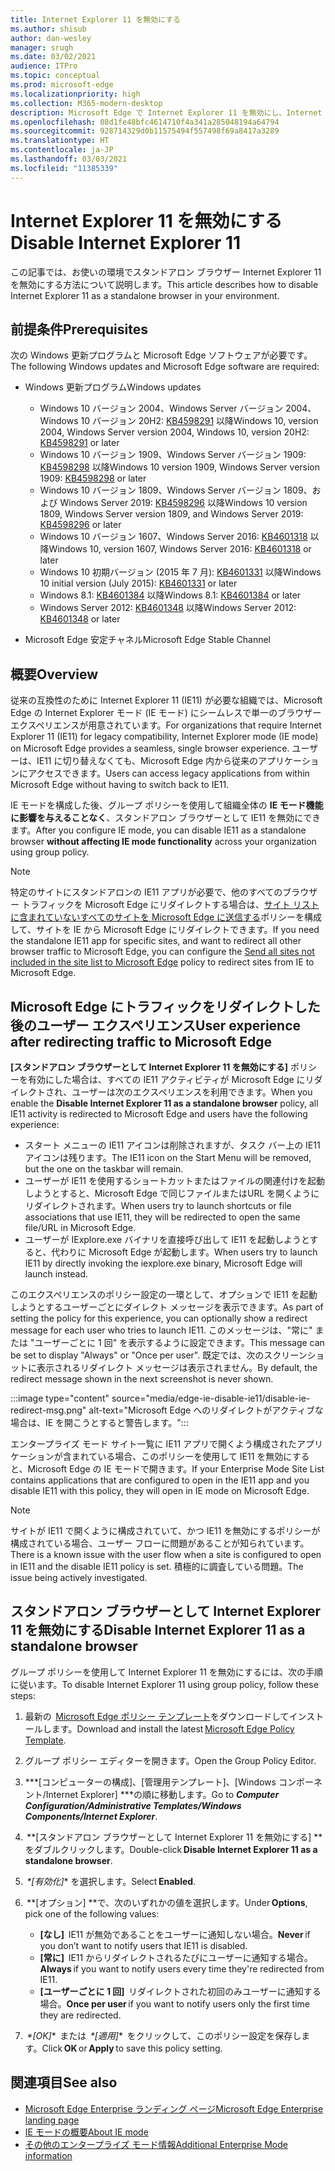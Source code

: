 ```yaml
---
title: Internet Explorer 11 を無効にする
ms.author: shisub
author: dan-wesley
manager: srugh
ms.date: 03/02/2021
audience: ITPro
ms.topic: conceptual
ms.prod: microsoft-edge
ms.localizationpriority: high
ms.collection: M365-modern-desktop
description: Microsoft Edge で Internet Explorer 11 を無効にし、Internet Explorer モードを使用する方法をご紹介します。
ms.openlocfilehash: 08d1fe48bfc4614710f4a341a285048194a64794
ms.sourcegitcommit: 928714329d0b11575494f557498f69a8417a3289
ms.translationtype: HT
ms.contentlocale: ja-JP
ms.lasthandoff: 03/03/2021
ms.locfileid: "11385339"
---
```

# <a name="disable-internet-explorer-11"></a><span data-ttu-id="e0f7d-103">Internet Explorer 11 を無効にする</span><span class="sxs-lookup"><span data-stu-id="e0f7d-103">Disable Internet Explorer 11</span></span>

<span data-ttu-id="e0f7d-104">この記事では、お使いの環境でスタンドアロン ブラウザー Internet Explorer 11 を無効にする方法について説明します。</span><span class="sxs-lookup"><span data-stu-id="e0f7d-104">This article describes how to disable Internet Explorer 11 as a standalone browser in your environment.</span></span>

## <a name="prerequisites"></a><span data-ttu-id="e0f7d-105">前提条件</span><span class="sxs-lookup"><span data-stu-id="e0f7d-105">Prerequisites</span></span>

<span data-ttu-id="e0f7d-106">次の Windows 更新プログラムと Microsoft Edge ソフトウェアが必要です。</span><span class="sxs-lookup"><span data-stu-id="e0f7d-106">The following Windows updates and Microsoft Edge software are required:</span></span>

- <span data-ttu-id="e0f7d-107">Windows 更新プログラム</span><span class="sxs-lookup"><span data-stu-id="e0f7d-107">Windows updates</span></span>

  - <span data-ttu-id="e0f7d-108">Windows 10 バージョン 2004、Windows Server バージョン 2004、Windows 10 バージョン 20H2: [KB4598291](https://support.microsoft.com/topic/february-2-2021-kb4598291-os-builds-19041-789-and-19042-789-preview-6a766199-a4f1-616e-1f5c-58bdc3ca5e3b) 以降</span><span class="sxs-lookup"><span data-stu-id="e0f7d-108">Windows 10, version 2004, Windows Server version 2004, Windows 10, version 20H2: [KB4598291](https://support.microsoft.com/topic/february-2-2021-kb4598291-os-builds-19041-789-and-19042-789-preview-6a766199-a4f1-616e-1f5c-58bdc3ca5e3b) or later</span></span>
  - <span data-ttu-id="e0f7d-109">Windows 10 バージョン 1909、Windows Server バージョン 1909: [KB4598298](https://support.microsoft.com/topic/january-21-2021-kb4598298-os-build-18363-1350-preview-02dfd9ba-91a2-1b82-dede-42f288c02511) 以降</span><span class="sxs-lookup"><span data-stu-id="e0f7d-109">Windows 10 version 1909, Windows Server version 1909: [KB4598298](https://support.microsoft.com/topic/january-21-2021-kb4598298-os-build-18363-1350-preview-02dfd9ba-91a2-1b82-dede-42f288c02511) or later</span></span>
  - <span data-ttu-id="e0f7d-110">Windows 10 バージョン 1809、Windows Server バージョン 1809、および Windows Server 2019: [KB4598296](https://support.microsoft.com/topic/january-21-2021-kb4598296-os-build-17763-1728-preview-4c0931ff-45b7-ff59-5e00-c03b5afb363d) 以降</span><span class="sxs-lookup"><span data-stu-id="e0f7d-110">Windows 10 version 1809, Windows Server version 1809, and Windows Server 2019: [KB4598296](https://support.microsoft.com/topic/january-21-2021-kb4598296-os-build-17763-1728-preview-4c0931ff-45b7-ff59-5e00-c03b5afb363d) or later</span></span>
  - <span data-ttu-id="e0f7d-111">Windows 10 バージョン 1607、Windows Server 2016: [KB4601318](https://support.microsoft.com/topic/february-9-2021-kb4601318-os-build-14393-4225-c5e3de6c-e3e6-ffb5-6197-48b9ce16446e) 以降</span><span class="sxs-lookup"><span data-stu-id="e0f7d-111">Windows 10, version 1607, Windows Server 2016: [KB4601318](https://support.microsoft.com/topic/february-9-2021-kb4601318-os-build-14393-4225-c5e3de6c-e3e6-ffb5-6197-48b9ce16446e) or later</span></span>
   - <span data-ttu-id="e0f7d-112">Windows 10 初期バージョン (2015 年 7 月): [KB4601331](https://support.microsoft.com/office/february-9-2021%e2%80%94kb4601331-os-build-10240-18842-6227d078-fef3-8d67-27e0-1882e6cb79ff?ui=en-US&rs=en-US&ad=US) 以降</span><span class="sxs-lookup"><span data-stu-id="e0f7d-112">Windows 10 initial version (July 2015): [KB4601331](https://support.microsoft.com/office/february-9-2021%e2%80%94kb4601331-os-build-10240-18842-6227d078-fef3-8d67-27e0-1882e6cb79ff?ui=en-US&rs=en-US&ad=US) or later</span></span>
  - <span data-ttu-id="e0f7d-113">Windows 8.1: [KB4601384](https://support.microsoft.com/topic/february-9-2021-kb4601384-monthly-rollup-16bdbb75-dd4b-2910-abc5-7891c9756b96) 以降</span><span class="sxs-lookup"><span data-stu-id="e0f7d-113">Windows 8.1: [KB4601384](https://support.microsoft.com/topic/february-9-2021-kb4601384-monthly-rollup-16bdbb75-dd4b-2910-abc5-7891c9756b96) or later</span></span>
  - <span data-ttu-id="e0f7d-114">Windows Server 2012: [KB4601348](https://support.microsoft.com/topic/february-9-2021-kb4601348-monthly-rollup-2c338c0c-73d6-fb80-cc91-f1a86e80db0c) 以降</span><span class="sxs-lookup"><span data-stu-id="e0f7d-114">Windows Server 2012: [KB4601348](https://support.microsoft.com/topic/february-9-2021-kb4601348-monthly-rollup-2c338c0c-73d6-fb80-cc91-f1a86e80db0c) or later</span></span>
  
- <span data-ttu-id="e0f7d-115">Microsoft Edge 安定チャネル</span><span class="sxs-lookup"><span data-stu-id="e0f7d-115">Microsoft Edge Stable Channel</span></span>


## <a name="overview"></a><span data-ttu-id="e0f7d-116">概要</span><span class="sxs-lookup"><span data-stu-id="e0f7d-116">Overview</span></span>

<span data-ttu-id="e0f7d-117">従来の互換性のために Internet Explorer 11 (IE11) が必要な組織では、Microsoft Edge の Internet Explorer モード (IE モード) にシームレスで単一のブラウザー エクスペリエンスが用意されています。</span><span class="sxs-lookup"><span data-stu-id="e0f7d-117">For organizations that require Internet Explorer 11 (IE11) for legacy compatibility, Internet Explorer mode (IE mode) on Microsoft Edge provides a seamless, single browser experience.</span></span> <span data-ttu-id="e0f7d-118">ユーザーは、IE11 に切り替えなくても、Microsoft Edge 内から従来のアプリケーションにアクセスできます。</span><span class="sxs-lookup"><span data-stu-id="e0f7d-118">Users can access legacy applications from within Microsoft Edge without having to switch back to IE11.</span></span>

<span data-ttu-id="e0f7d-119">IE モードを構成した後、グループ ポリシーを使用して組織全体の **IE モード機能に影響を与えることなく**、スタンドアロン ブラウザーとして IE11 を無効にできます。</span><span class="sxs-lookup"><span data-stu-id="e0f7d-119">After you configure IE mode, you can disable IE11 as a standalone browser **without affecting IE mode functionality** across your organization using group policy.</span></span>

> [!NOTE]
> <span data-ttu-id="e0f7d-120">特定のサイトにスタンドアロンの IE11 アプリが必要で、他のすべてのブラウザー トラフィックを Microsoft Edge にリダイレクトする場合は、[サイト リストに含まれていないすべてのサイトを Microsoft Edge に送信する](https://docs.microsoft.com/deployedge/edge-ie-mode-policies#redirect-sites-from-ie-to-microsoft-edge)ポリシーを構成して、サイトを IE から Microsoft Edge にリダイレクトできます。</span><span class="sxs-lookup"><span data-stu-id="e0f7d-120">If you need the standalone IE11 app for specific sites, and want to redirect all other browser traffic to Microsoft Edge, you can configure the [Send all sites not included in the site list to Microsoft Edge](https://docs.microsoft.com/deployedge/edge-ie-mode-policies#redirect-sites-from-ie-to-microsoft-edge) policy to redirect sites from IE to Microsoft Edge.</span></span>

## <a name="user-experience-after-redirecting-traffic-to-microsoft-edge"></a><span data-ttu-id="e0f7d-121">Microsoft Edge にトラフィックをリダイレクトした後のユーザー エクスペリエンス</span><span class="sxs-lookup"><span data-stu-id="e0f7d-121">User experience after redirecting traffic to Microsoft Edge</span></span>

<span data-ttu-id="e0f7d-122">**[スタンドアロン ブラウザーとして Internet Explorer 11 を無効にする]** ポリシーを有効にした場合は、すべての IE11 アクティビティが Microsoft Edge にリダイレクトされ、ユーザーは次のエクスペリエンスを利用できます。</span><span class="sxs-lookup"><span data-stu-id="e0f7d-122">When you enable the **Disable Internet Explorer 11 as a standalone browser** policy, all IE11 activity is redirected to Microsoft Edge and users have the following experience:</span></span>

- <span data-ttu-id="e0f7d-123">スタート メニューの IE11 アイコンは削除されますが、タスク バー上の IE11 アイコンは残ります。</span><span class="sxs-lookup"><span data-stu-id="e0f7d-123">The IE11 icon on the Start Menu will be removed, but the one on the taskbar will remain.</span></span>
- <span data-ttu-id="e0f7d-124">ユーザーが IE11 を使用するショートカットまたはファイルの関連付けを起動しようとすると、Microsoft Edge で同じファイルまたはURL を開くようにリダイレクトされます。</span><span class="sxs-lookup"><span data-stu-id="e0f7d-124">When users try to launch shortcuts or file associations that use IE11, they will be redirected to open the same file/URL in Microsoft Edge.</span></span>
- <span data-ttu-id="e0f7d-125">ユーザーが IExplore.exe バイナリを直接呼び出して IE11 を起動しようとすると、代わりに Microsoft Edge が起動します。</span><span class="sxs-lookup"><span data-stu-id="e0f7d-125">When users try to launch IE11 by directly invoking the iexplore.exe binary, Microsoft Edge will launch instead.</span></span>

<span data-ttu-id="e0f7d-126">このエクスペリエンスのポリシー設定の一環として、オプションで IE11 を起動しようとするユーザーごとにダイレクト メッセージを表示できます。</span><span class="sxs-lookup"><span data-stu-id="e0f7d-126">As part of setting the policy for this experience, you can optionally show a redirect message for each user who tries to launch IE11.</span></span> <span data-ttu-id="e0f7d-127">このメッセージは、"常に" または "ユーザーごとに 1 回" を表示するように設定できます。</span><span class="sxs-lookup"><span data-stu-id="e0f7d-127">This message can be set to display "Always" or "Once per user".</span></span> <span data-ttu-id="e0f7d-128">既定では、次のスクリーンショットに表示されるリダイレクト メッセージは表示されません。</span><span class="sxs-lookup"><span data-stu-id="e0f7d-128">By default, the redirect message shown in the next screenshot is never shown.</span></span>

:::image type="content" source="media/edge-ie-disable-ie11/disable-ie-redirect-msg.png" alt-text="Microsoft Edge へのリダイレクトがアクティブな場合は、IE を開こうとすると警告します。":::

<span data-ttu-id="e0f7d-130">エンタープライズ モード サイト一覧に IE11 アプリで開くよう構成されたアプリケーションが含まれている場合、このポリシーを使用して IE11 を無効にすると、Microsoft Edge の IE モードで開きます。</span><span class="sxs-lookup"><span data-stu-id="e0f7d-130">If your Enterprise Mode Site List contains applications that are configured to open in the IE11 app and you disable IE11 with this policy, they will open in IE mode on Microsoft Edge.</span></span>
> [!NOTE]
> <span data-ttu-id="e0f7d-131">サイトが IE11 で開くように構成されていて、かつ IE11 を無効にするポリシーが構成されている場合、ユーザー フローに問題があることが知られています。</span><span class="sxs-lookup"><span data-stu-id="e0f7d-131">There is a known issue with the user flow when a site is configured to open in IE11 and the disable IE11 policy is set.</span></span> <span data-ttu-id="e0f7d-132">積極的に調査している問題。</span><span class="sxs-lookup"><span data-stu-id="e0f7d-132">The issue being actively investigated.</span></span>

## <a name="disable-internet-explorer-11-as-a-standalone-browser"></a><span data-ttu-id="e0f7d-133">スタンドアロン ブラウザーとして Internet Explorer 11 を無効にする</span><span class="sxs-lookup"><span data-stu-id="e0f7d-133">Disable Internet Explorer 11 as a standalone browser</span></span>

<span data-ttu-id="e0f7d-134">グループ ポリシーを使用して Internet Explorer 11 を無効にするには、次の手順に従います。</span><span class="sxs-lookup"><span data-stu-id="e0f7d-134">To disable Internet Explorer 11 using group policy, follow these steps:</span></span>

1. <span data-ttu-id="e0f7d-135">最新の  [Microsoft Edge ポリシー テンプレート](https://www.microsoft.com/en-us/business/download)をダウンロードしてインストールします。</span><span class="sxs-lookup"><span data-stu-id="e0f7d-135">Download and install the latest [Microsoft Edge Policy Template](https://www.microsoft.com/en-us/business/download).</span></span>
2. <span data-ttu-id="e0f7d-136">グループ ポリシー エディターを開きます。</span><span class="sxs-lookup"><span data-stu-id="e0f7d-136">Open the Group Policy Editor.</span></span>
3. <span data-ttu-id="e0f7d-137">\*\*\*[コンピューターの構成]、[管理用テンプレート]、[Windows コンポーネント/Internet Explorer] \*\*\*の順に移動します。</span><span class="sxs-lookup"><span data-stu-id="e0f7d-137">Go to ***Computer Configuration/Administrative Templates/Windows Components/Internet Explorer***.</span></span> 
4. <span data-ttu-id="e0f7d-138"> \*\*[スタンドアロン ブラウザーとして Internet Explorer 11 を無効にする] \*\*をダブルクリックします。</span><span class="sxs-lookup"><span data-stu-id="e0f7d-138">Double-click **Disable Internet Explorer 11 as a standalone browser**.</span></span>
5. <span data-ttu-id="e0f7d-139"> *\*[有効化]** を選択します。</span><span class="sxs-lookup"><span data-stu-id="e0f7d-139">Select **Enabled**.</span></span>
6. <span data-ttu-id="e0f7d-140"> \*\*[オプション] \*\*で、次のいずれかの値を選択します。</span><span class="sxs-lookup"><span data-stu-id="e0f7d-140">Under **Options**, pick one of the following values:</span></span>

   - <span data-ttu-id="e0f7d-141">**[なし]**  IE11 が無効であることをユーザーに通知しない場合。</span><span class="sxs-lookup"><span data-stu-id="e0f7d-141">**Never** if you don’t want to notify users that IE11 is disabled.</span></span>
   - <span data-ttu-id="e0f7d-142">**[常に]**  IE11 からリダイレクトされるたびにユーザーに通知する場合。</span><span class="sxs-lookup"><span data-stu-id="e0f7d-142">**Always** if you want to notify users every time they're redirected from IE11.</span></span>
   - <span data-ttu-id="e0f7d-143">**[ユーザーごとに 1 回]**  リダイレクトされた初回のみユーザーに通知する場合。</span><span class="sxs-lookup"><span data-stu-id="e0f7d-143">**Once per user** if you want to notify users only the first time they are redirected.</span></span>

7. <span data-ttu-id="e0f7d-144"> *\*[OK]**  または  *\*[適用]**  をクリックして、このポリシー設定を保存します。</span><span class="sxs-lookup"><span data-stu-id="e0f7d-144">Click **OK** or **Apply** to save this policy setting.</span></span>

## <a name="see-also"></a><span data-ttu-id="e0f7d-145">関連項目</span><span class="sxs-lookup"><span data-stu-id="e0f7d-145">See also</span></span>

- [<span data-ttu-id="e0f7d-146">Microsoft Edge Enterprise ランディング ページ</span><span class="sxs-lookup"><span data-stu-id="e0f7d-146">Microsoft Edge Enterprise landing page</span></span>](https://aka.ms/EdgeEnterprise)
- [<span data-ttu-id="e0f7d-147">IE モードの概要</span><span class="sxs-lookup"><span data-stu-id="e0f7d-147">About IE mode</span></span>](https://docs.microsoft.com/deployedge/edge-ie-mode)
- [<span data-ttu-id="e0f7d-148">その他のエンタープライズ モード情報</span><span class="sxs-lookup"><span data-stu-id="e0f7d-148">Additional Enterprise Mode information</span></span>](https://docs.microsoft.com/internet-explorer/ie11-deploy-guide/enterprise-mode-overview-for-ie11)
